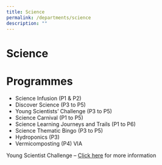 ```yaml
---
title: Science
permalink: /departments/science
description: ""
---
```

# Science
# Programmes
* Science Infusion (P1 & P2)
* Discover Science (P3 to P5)
* Young Scientists’ Challenge (P3 to P5)
* Science Carnival (P1 to P5)
* Science Learning Journeys and Trails (P1 to P6)
* Science Thematic Bingo (P3 to P5)
* Hydroponics (P3)
* Vermicomposting (P4) VIA

Young Scientist Challenge – [Click here](https://drive.google.com/drive/folders/1I2pJ5tZKYyVg2cE-DPre_Qeu6m7U4KTw) for more information